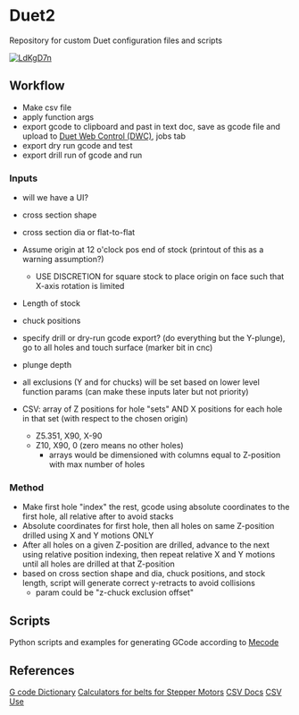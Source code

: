 # Duet2
Repository for custom Duet configuration files and scripts

<a href="https://ibb.co/68RzfXk"><img src="https://i.ibb.co/68RzfXk/LdKgD7n.png" alt="LdKgD7n" border="0"></a>

## Workflow
* Make csv file
* apply function args
* export gcode to clipboard and past in text doc, save as gcode file and upload to [Duet Web Control (DWC)](https://duet3d.dozuki.com/Wiki/Duet_Web_Control_Manual), jobs tab
* export dry run gcode and test
* export drill run of gcode and run
### Inputs
* will we have a UI? 
* cross section shape
* cross section dia or flat-to-flat
* Assume origin at 12 o'clock pos end of stock (printout of this as a warning assumption?)
    *  USE DISCRETION for square stock to place origin on face such that X-axis rotation is limited
* Length of stock
* chuck positions 
* specify drill or dry-run gcode export? (do everything but the Y-plunge), go to all holes and touch surface (marker bit in cnc)
* plunge depth 
* all exclusions (Y and for chucks) will be set based on lower level function params (can make these inputs later but not priority)

* CSV: array of Z positions for hole "sets" AND X positions for each hole in that set (with respect to the chosen origin)
    * Z5.351, X90, X-90 
    * Z10, X90, 0 (zero means no other holes)
        * arrays would be dimensioned with columns equal to Z-position with max number of holes

### Method
* Make first hole "index" the rest, gcode using absolute coordinates to the first hole, all relative after to avoid stacks
* Absolute coordinates for first hole, then all holes on same Z-position drilled using X and Y motions ONLY
* After all holes on a given Z-position are drilled, advance to the next using relative position indexing, then repeat relative X and Y motions until all holes are drilled at that Z-position
* based on cross section shape and dia, chuck positions, and stock length, script will generate correct y-retracts to avoid collisions
    * param could be "z-chuck exclusion offset" 

## Scripts
Python scripts and examples for generating GCode according to
[Mecode](https://reprap.org/wiki/Mecode#Matrix_Transforms)


## References
[G code Dictionary](https://duet3d.dozuki.com/Wiki/Gcode#Section_G_Code_Structure)
[Calculators for belts for Stepper Motors](https://blog.prusaprinters.org/calculator_3416/)
[CSV Docs](https://docs.python.org/3/library/csv.html)
[CSV Use](https://stackoverflow.com/questions/57406217/how-to-pass-csv-file-as-an-argument-to-python-file)
